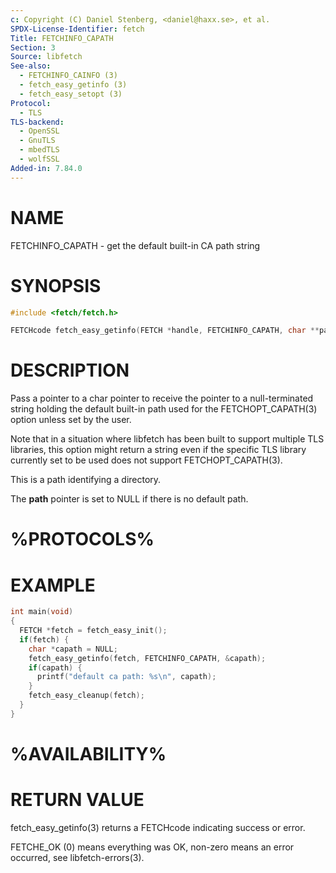 ```yaml
---
c: Copyright (C) Daniel Stenberg, <daniel@haxx.se>, et al.
SPDX-License-Identifier: fetch
Title: FETCHINFO_CAPATH
Section: 3
Source: libfetch
See-also:
  - FETCHINFO_CAINFO (3)
  - fetch_easy_getinfo (3)
  - fetch_easy_setopt (3)
Protocol:
  - TLS
TLS-backend:
  - OpenSSL
  - GnuTLS
  - mbedTLS
  - wolfSSL
Added-in: 7.84.0
---
```


# NAME

FETCHINFO_CAPATH - get the default built-in CA path string

# SYNOPSIS

~~~c
#include <fetch/fetch.h>

FETCHcode fetch_easy_getinfo(FETCH *handle, FETCHINFO_CAPATH, char **path);
~~~

# DESCRIPTION

Pass a pointer to a char pointer to receive the pointer to a null-terminated
string holding the default built-in path used for the FETCHOPT_CAPATH(3)
option unless set by the user.

Note that in a situation where libfetch has been built to support multiple TLS
libraries, this option might return a string even if the specific TLS library
currently set to be used does not support FETCHOPT_CAPATH(3).

This is a path identifying a directory.

The **path** pointer is set to NULL if there is no default path.

# %PROTOCOLS%

# EXAMPLE

~~~c
int main(void)
{
  FETCH *fetch = fetch_easy_init();
  if(fetch) {
    char *capath = NULL;
    fetch_easy_getinfo(fetch, FETCHINFO_CAPATH, &capath);
    if(capath) {
      printf("default ca path: %s\n", capath);
    }
    fetch_easy_cleanup(fetch);
  }
}
~~~

# %AVAILABILITY%

# RETURN VALUE

fetch_easy_getinfo(3) returns a FETCHcode indicating success or error.

FETCHE_OK (0) means everything was OK, non-zero means an error occurred, see
libfetch-errors(3).
